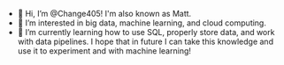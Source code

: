 - 👋 Hi, I’m @Change405! I'm also known as Matt.
- 👀 I’m interested in big data, machine learning, and cloud computing.
- 🌱 I’m currently learning how to use SQL, properly store data, and work with data pipelines. I hope that in future I can take this knowledge and use it to experiment and with machine learning!


<!---
Change405/Change405 is a ✨ special ✨ repository because its `README.md` (this file) appears on your GitHub profile.
You can click the Preview link to take a look at your changes.
--->
